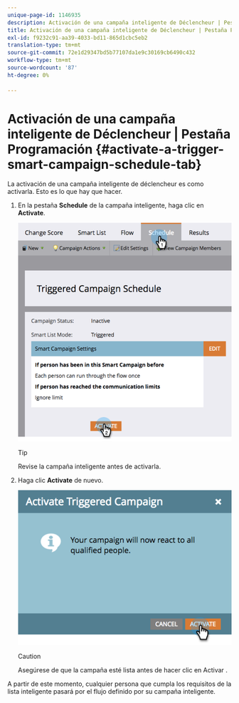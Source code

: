```yaml
---
unique-page-id: 1146935
description: Activación de una campaña inteligente de Déclencheur | Pestaña Programación - Documentos de Marketo - Documentación del producto
title: Activación de una campaña inteligente de Déclencheur | Pestaña Programación
exl-id: f9232c91-aa39-4033-bd11-865d1cbc5eb2
translation-type: tm+mt
source-git-commit: 72e1d29347bd5b77107da1e9c30169cb6490c432
workflow-type: tm+mt
source-wordcount: '87'
ht-degree: 0%

---
```


# Activación de una campaña inteligente de Déclencheur | Pestaña Programación {#activate-a-trigger-smart-campaign-schedule-tab}

La activación de una campaña inteligente de déclencheur es como activarla. Esto es lo que hay que hacer.

1. En la pestaña **Schedule** de la campaña inteligente, haga clic en **Activate**.

   ![](assets/activateprogram-hands.png)

   >[!TIP]
   >
   >Revise la campaña inteligente antes de activarla.

1. Haga clic **Activate** de nuevo.

   ![](assets/activatecampaign-hand.png)

   >[!CAUTION]
   >
   >Asegúrese de que la campaña esté lista antes de hacer clic en Activar .

A partir de este momento, cualquier persona que cumpla los requisitos de la lista inteligente pasará por el flujo definido por su campaña inteligente.

